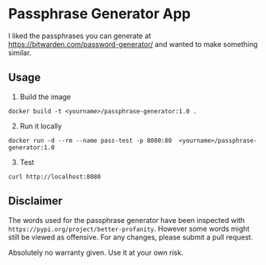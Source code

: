 # Passphrase Generator App

I liked the passphrases you can generate at https://bitwarden.com/password-generator/ and wanted to make something similar. 

## Usage

1. Build the image
```
docker build -t <yourname>/passphrase-generator:1.0 .
```

2. Run it locally
```
docker run -d --rm --name pass-test -p 8080:80  <yourname>/passphrase-generator:1.0
```

3. Test
```
curl http://localhost:8080
```

## Disclaimer

The words used for the passphrase generator have been inspected with `https://pypi.org/project/better-profanity`. However some words might still be viewed as offensive. For any changes, please submit a pull request. 

Absolutely no warranty given. Use it at your own risk.

